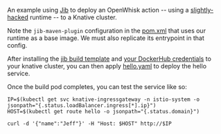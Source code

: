 An example using [Jib](https://github.com/GoogleContainerTools/jib) to
deploy an OpenWhisk action -- using a
[slightly-hacked](https://github.com/jcrossley3/incubator-openwhisk-runtime-java/tree/knative)
runtime -- to a Knative cluster.

Note the `jib-maven-plugin` configuration in the [pom.xml](pom.xml)
that uses our runtime as a base image. We must also replicate its
entrypoint in that config.

After installing the [jib build
template](https://github.com/knative/build-templates/tree/master/jib)
and [your DockerHub
credentials](https://github.com/jcrossley3/openwhisk-scratch/blob/master/build-creds.yaml)
to your knative cluster, you can then apply [hello.yaml](hello.yaml)
to deploy the hello service.

Once the build pod completes, you can test the service like so:

    IP=$(kubectl get svc knative-ingressgateway -n istio-system -o jsonpath="{.status.loadBalancer.ingress[*].ip}")
    HOST=$(kubectl get route hello -o jsonpath="{.status.domain}")

    curl -d '{"name":"Jeff"}' -H "Host: $HOST" http://$IP
